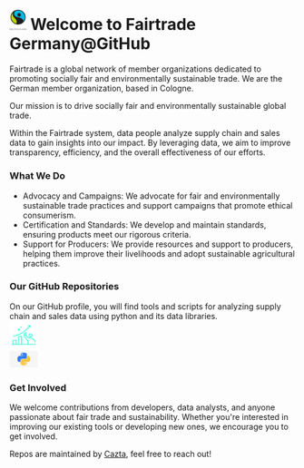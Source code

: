 
# <img src=".\pic\logo.png" alt="" width="30"> Welcome to Fairtrade Germany@GitHub

Fairtrade is a global network of member organizations dedicated to promoting socially fair and environmentally sustainable trade. We are the German member organization, based in Cologne.

Our mission is to drive socially fair and environmentally sustainable global trade.

Within the Fairtrade system, data people analyze supply chain and sales data to gain insights into our impact. By leveraging data, we aim to improve transparency, efficiency, and the overall effectiveness of our efforts.

### What We Do
- Advocacy and Campaigns: We advocate for fair and environmentally sustainable trade practices and support campaigns that promote ethical consumerism.
- Certification and Standards: We develop and maintain standards, ensuring products meet our rigorous criteria.
- Support for Producers: We provide resources and support to producers, helping them improve their livelihoods and adopt sustainable agricultural practices.

### Our GitHub Repositories
On our GitHub profile, you will find tools and scripts for analyzing supply chain and sales data using python and its data libraries. <br>
<img src=".\pic\bar_chart.png" alt="" width="50"> <br>
<img src=".\pic\python.jpg" alt="" width="50">

### Get Involved
We welcome contributions from developers, data analysts, and anyone passionate about fair trade and sustainability. Whether you're interested in improving our existing tools or developing new ones, we encourage you to get involved.

Repos are maintained by [Cazta](https://github.com/Cazta), feel free to reach out!
